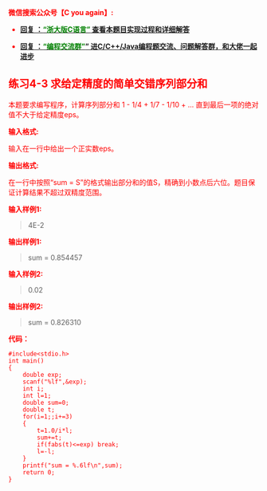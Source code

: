 
<font color='red'> **微信搜索公众号【C you again】:**

- [**回复 ：<font color='green'>“浙大版C语言”</font> 查看本题目实现过程和详细解答** ](  http://gzh.cyouagain.cn/) 
 
- [ **回复 ：<font color='green'>“编程交流群”</font>” 进C/C++/Java编程题交流、问题解答群，和大佬一起进步**  ](  http://cyouagain.cn/    ) 

## 练习4-3 求给定精度的简单交错序列部分和

本题要求编写程序，计算序列部分和 1 - 1/4 + 1/7 - 1/10 + ... 直到最后一项的绝对值不大于给定精度eps。

**输入格式:**

输入在一行中给出一个正实数eps。

**输出格式:**

在一行中按照“sum = S”的格式输出部分和的值S，精确到小数点后六位。题目保证计算结果不超过双精度范围。

**输入样例1:**

> 4E-2

**输出样例1:**

> sum = 0.854457

**输入样例2:**

> 0.02

**输出样例2:**

> sum = 0.826310


**代码：**

```
#include<stdio.h>
int main()
{
    double exp;
    scanf("%lf",&exp);
    int i;
    int l=1;
    double sum=0;
    double t;
    for(i=1;;i+=3)
    {
        t=1.0/i*l;
        sum+=t;
        if(fabs(t)<=exp) break;
        l=-l;
    }
    printf("sum = %.6lf\n",sum);
    return 0;
}

```

